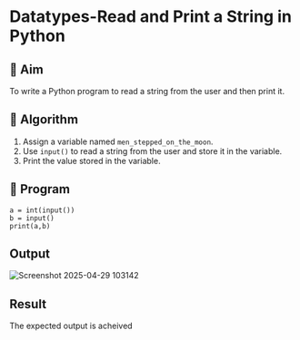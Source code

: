 # Datatypes-Read and Print a String in Python

## 🎯 Aim
To write a Python program to read a string from the user and then print it.

## 🧠 Algorithm
1. Assign a variable named `men_stepped_on_the_moon`.
2. Use `input()` to read a string from the user and store it in the variable.
3. Print the value stored in the variable.

## 🧾 Program
```
a = int(input())
b = input()
print(a,b)
```

## Output
![Screenshot 2025-04-29 103142](https://github.com/user-attachments/assets/7ea57ebb-3ba7-40f7-a2b7-863473c43c5c)


## Result
The expected output is acheived
